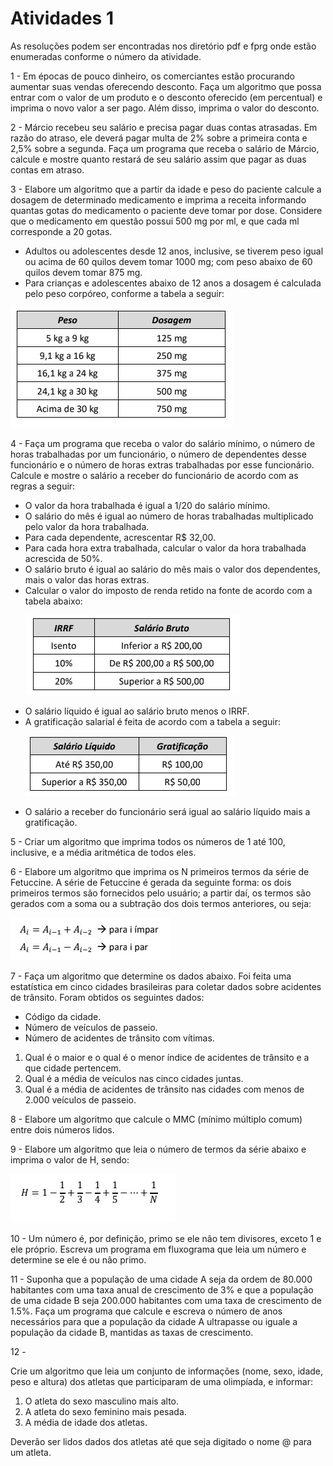 <h1>Atividades 1 </h1>

<p> As resoluções podem ser encontradas nos diretório pdf e fprg onde estão enumeradas conforme o número da atividade. </p>

<p>1 - Em épocas de pouco dinheiro, os comerciantes estão procurando aumentar suas vendas oferecendo desconto. Faça um algoritmo que possa entrar com o valor de um produto e o desconto oferecido (em percentual) e imprima o novo valor a ser pago. Além disso, imprima o valor do desconto.</p>

<p>2 - Márcio recebeu seu salário e precisa pagar duas contas atrasadas. Em razão do atraso, ele deverá pagar multa de 2% sobre a primeira conta e 2,5% sobre a segunda. Faça um programa que receba o salário de Márcio, calcule e mostre quanto restará de seu salário assim que pagar as duas contas em atraso.    </p>

<p>3 - Elabore um algoritmo que a partir da idade e peso do paciente calcule a dosagem de determinado medicamento e imprima a receita informando quantas gotas do medicamento o paciente deve tomar por dose. Considere que o medicamento em questão possui 500 mg por ml, e que cada ml corresponde a 20 gotas.    </p>

<ul>
  <li> Adultos ou adolescentes desde 12 anos, inclusive, se tiverem peso igual ou acima de 60 quilos devem tomar 1000 mg; com peso abaixo de 60 quilos devem tomar 875 mg. </li>
  <li> Para crianças e adolescentes abaixo de 12 anos a dosagem é calculada pelo peso corpóreo, conforme a tabela a seguir:</li>
</ul>

![alt text](https://github.com/souza10v/flowgorithm/blob/main/activities1/images/31.jpg?raw=true)

<p>4 - Faça um programa que receba o valor do salário mínimo, o número de horas trabalhadas por um funcionário, o número de dependentes desse funcionário e o número de horas extras trabalhadas por esse funcionário. Calcule e mostre o salário a receber do funcionário de acordo com as regras a seguir:    </p>

<ul>
  <li> O valor da hora trabalhada é igual a 1/20 do salário mínimo. </li>
  <li> O salário do mês é igual ao número de horas trabalhadas multiplicado pelo valor da hora trabalhada. </li>
  <li> Para cada dependente, acrescentar R$ 32,00. </li>
  <li> Para cada hora extra trabalhada, calcular o valor da hora trabalhada acrescida de 50%. </li>
  <li> O salário bruto é igual ao salário do mês mais o valor dos dependentes, mais o valor das horas extras.</li>
  <li> Calcular o valor do imposto de renda retido na fonte de acordo com a tabela abaixo: </li>
  
![alt text](https://github.com/souza10v/flowgorithm/blob/main/activities1/images/41.jpg?raw=true)

  <li> O salário líquido é igual ao salário bruto menos o IRRF. </li>
  <li> A gratificação salarial é feita de acordo com a tabela a seguir:</li>
  
![alt text](https://github.com/souza10v/flowgorithm/blob/main/activities1/images/42.jpg?raw=true)

  <li>O salário a receber do funcionário será igual ao salário líquido mais a gratificação.  </li>
</ul>
  

<p>5 - Criar um algoritmo que imprima todos os números de 1 até 100, inclusive, e a média aritmética de todos eles.    </p>

<p>6 - Elabore um algoritmo que imprima os N primeiros termos da série de Fetuccine. A série de Fetuccine é gerada da seguinte forma: os dois primeiros termos são fornecidos pelo usuário; a partir daí, os termos são gerados com a soma ou a subtração dos dois termos anteriores, ou seja:    </p>

![alt text](https://github.com/souza10v/flowgorithm/blob/main/activities1/images/61.jpg?raw=true)

<p>7 - Faça um algoritmo que determine os dados abaixo. Foi feita uma estatística em cinco cidades brasileiras para coletar dados sobre acidentes de trânsito. Foram obtidos os seguintes dados:   </p>
<ul>
  <li> Código da cidade.  </li>
  <li> Número de veículos de passeio.  </li>
  <li> Número de acidentes de trânsito com vítimas.  </li>
</ul>
<ol>
  <li>Qual é o maior e o qual é o menor índice de acidentes de trânsito e a que cidade pertencem.</li>
  <li>Qual é a média de veículos nas cinco cidades juntas.</li>
  <li>Qual é a média de acidentes de trânsito nas cidades com menos de 2.000 veículos de passeio.</li>
</ol>


<p>8 - Elabore um algoritmo que calcule o MMC (mínimo múltiplo comum) entre dois números lidos.    </p>

<p>9 - Elabore um algoritmo que leia o número de termos da série abaixo e imprima o valor de H, sendo:    </p>

![alt text](https://github.com/souza10v/flowgorithm/blob/main/activities1/images/91.jpg?raw=true)

<p>10 - Um número é, por definição, primo se ele não tem divisores, exceto 1 e ele próprio. Escreva um programa em fluxograma que leia um número e determine se ele é ou não primo.    </p>

<p>11 - Suponha que a população de uma cidade A seja da ordem de 80.000 habitantes com uma taxa anual de crescimento de 3% e que a população de uma cidade B seja 200.000 habitantes com uma taxa de crescimento de 1.5%. Faça um programa que calcule e escreva o número de anos necessários para que a população da cidade A ultrapasse ou iguale a população da cidade B, mantidas as taxas de crescimento.    </p>

<p>12 -
  
  Crie um algoritmo que leia um conjunto de informações (nome, sexo, idade, peso e altura) dos atletas que participaram de uma olimpíada, e informar:    </p>
<ol> 
  <li>O atleta do sexo masculino mais alto.</li>
  <li>A atleta do sexo feminino mais pesada.</li>
  <li>A média de idade dos atletas.</li>
</ol>

<p> Deverão ser lidos dados dos atletas até que seja digitado o nome @ para um atleta.   </p>
